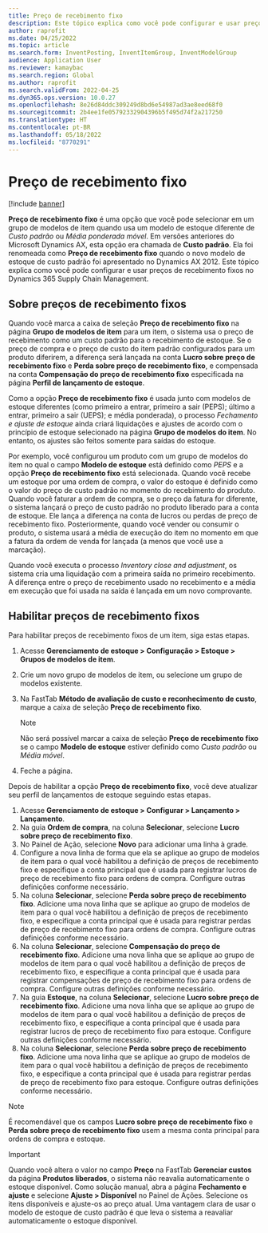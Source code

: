 ```yaml
---
title: Preço de recebimento fixo
description: Este tópico explica como você pode configurar e usar preços de recebimento fixos no Microsoft Dynamics 365 Supply Chain Management.
author: raprofit
ms.date: 04/25/2022
ms.topic: article
ms.search.form: InventPosting, InventItemGroup, InventModelGroup
audience: Application User
ms.reviewer: kamaybac
ms.search.region: Global
ms.author: raprofit
ms.search.validFrom: 2022-04-25
ms.dyn365.ops.version: 10.0.27
ms.openlocfilehash: 8e26d84ddc309249d8bd6e54987ad3ae8eed68f0
ms.sourcegitcommit: 2b4ee1fe05792332904396b5f495d74f2a217250
ms.translationtype: HT
ms.contentlocale: pt-BR
ms.lasthandoff: 05/18/2022
ms.locfileid: "8770291"
---
```

# <a name="fixed-receipt-price"></a>Preço de recebimento fixo

[!include [banner](../includes/banner.md)]

**Preço de recebimento fixo** é uma opção que você pode selecionar em um grupo de modelos de item quando usa um modelo de estoque diferente de *Custo padrão* ou *Média ponderada móvel*. Em versões anteriores do Microsoft Dynamics AX, esta opção era chamada de **Custo padrão**. Ela foi renomeada como **Preço de recebimento fixo** quando o novo modelo de estoque de custo padrão foi apresentado no Dynamics AX 2012. Este tópico explica como você pode configurar e usar preços de recebimento fixos no Dynamics 365 Supply Chain Management.

## <a name="about-fixed-receipt-prices"></a>Sobre preços de recebimento fixos

Quando você marca a caixa de seleção **Preço de recebimento fixo** na página **Grupo de modelos de item** para um item, o sistema usa o preço de recebimento como um custo padrão para o recebimento de estoque. Se o preço de compra e o preço de custo do item padrão configurados para um produto diferirem, a diferença será lançada na conta **Lucro sobre preço de recebimento fixo** e **Perda sobre preço de recebimento fixo**, e compensada na conta **Compensação do preço de recebimento fixo** especificada na página **Perfil de lançamento de estoque**.

Como a opção **Preço de recebimento fixo** é usada junto com modelos de estoque diferentes (como primeiro a entrar, primeiro a sair (PEPS); último a entrar, primeiro a sair (UEPS); e média ponderada), o processo *Fechamento e ajuste de estoque* ainda criará liquidações e ajustes de acordo com o princípio de estoque selecionado na página **Grupo de modelos do item**. No entanto, os ajustes são feitos somente para saídas do estoque.

Por exemplo, você configurou um produto com um grupo de modelos do item no qual o campo **Modelo de estoque** está definido como *PEPS* e a opção **Preço de recebimento fixo** está selecionada. Quando você recebe um estoque por uma ordem de compra, o valor do estoque é definido como o valor do preço de custo padrão no momento do recebimento do produto. Quando você faturar a ordem de compra, se o preço da fatura for diferente, o sistema lançará o preço de custo padrão no produto liberado para a conta de estoque. Ele lança a diferença na conta de lucros ou perdas de preço de recebimento fixo. Posteriormente, quando você vender ou consumir o produto, o sistema usará a média de execução do item no momento em que a fatura da ordem de venda for lançada (a menos que você use a marcação).

Quando você executa o processo *Inventory close and adjustment*, os sistema cria uma liquidação com a primeira saída no primeiro recebimento. A diferença entre o preço de recebimento usado no recebimento e a média em execução que foi usada na saída é lançada em um novo comprovante.

## <a name="enable-fixed-receipt-prices"></a>Habilitar preços de recebimento fixos

Para habilitar preços de recebimento fixos de um item, siga estas etapas.

1. Acesse **Gerenciamento de estoque \> Configuração \> Estoque \> Grupos de modelos de item**.
2. Crie um novo grupo de modelos de item, ou selecione um grupo de modelos existente.
3. Na FastTab **Método de avaliação de custo e reconhecimento de custo**, marque a caixa de seleção **Preço de recebimento fixo**.

    > [!NOTE]
    > Não será possível marcar a caixa de seleção **Preço de recebimento fixo** se o campo **Modelo de estoque** estiver definido como *Custo padrão* ou *Média móvel*.

4. Feche a página.

Depois de habilitar a opção **Preço de recebimento fixo**, você deve atualizar seu perfil de lançamentos de estoque seguindo estas etapas.

1. Acesse **Gerenciamento de estoque \> Configurar \> Lançamento \> Lançamento**.
1. Na guia **Ordem de compra**, na coluna **Selecionar**, selecione **Lucro sobre preço de recebimento fixo**.
1. No Painel de Ação, selecione **Novo** para adicionar uma linha à grade.
1. Configure a nova linha de forma que ela se aplique ao grupo de modelos de item para o qual você habilitou a definição de preços de recebimento fixo e especifique a conta principal que é usada para registrar lucros de preço de recebimento fixo para ordens de compra. Configure outras definições conforme necessário.
1. Na coluna **Selecionar**, selecione **Perda sobre preço de recebimento fixo**. Adicione uma nova linha que se aplique ao grupo de modelos de item para o qual você habilitou a definição de preços de recebimento fixo, e especifique a conta principal que é usada para registrar perdas de preço de recebimento fixo para ordens de compra. Configure outras definições conforme necessário.
1. Na coluna **Selecionar**, selecione **Compensação do preço de recebimento fixo**. Adicione uma nova linha que se aplique ao grupo de modelos de item para o qual você habilitou a definição de preços de recebimento fixo, e especifique a conta principal que é usada para registrar compensações de preço de recebimento fixo para ordens de compra. Configure outras definições conforme necessário.
1. Na guia **Estoque**, na coluna **Selecionar**, selecione **Lucro sobre preço de recebimento fixo**. Adicione uma nova linha que se aplique ao grupo de modelos de item para o qual você habilitou a definição de preços de recebimento fixo, e especifique a conta principal que é usada para registrar lucros de preço de recebimento fixo para estoque. Configure outras definições conforme necessário.
1. Na coluna **Selecionar**, selecione **Perda sobre preço de recebimento fixo**. Adicione uma nova linha que se aplique ao grupo de modelos de item para o qual você habilitou a definição de preços de recebimento fixo, e especifique a conta principal que é usada para registrar perdas de preço de recebimento fixo para estoque. Configure outras definições conforme necessário.

> [!NOTE]
> É recomendável que os campos **Lucro sobre preço de recebimento fixo** e **Perda sobre preço de recebimento fixo** usem a mesma conta principal para ordens de compra e estoque.

> [!IMPORTANT]
> Quando você altera o valor no campo **Preço** na FastTab **Gerenciar custos** da página **Produtos liberados**, o sistema não reavalia automaticamente o estoque disponível. Como solução manual, abra a página **Fechamento e ajuste** e selecione **Ajuste \> Disponível** no Painel de Ações. Selecione os itens disponíveis e ajuste-os ao preço atual. Uma vantagem clara de usar o modelo de estoque de custo padrão é que leva o sistema a reavaliar automaticamente o estoque disponível.
